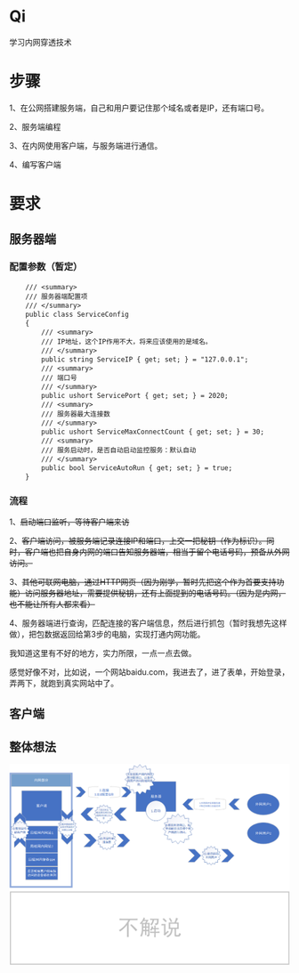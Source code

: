 # Qi
学习内网穿透技术

# 步骤

1、在公网搭建服务端，自己和用户要记住那个域名或者是IP，还有端口号。

2、服务端编程

3、在内网使用客户端，与服务端进行通信。

4、编写客户端



# 要求

## 服务器端

### 配置参数（暂定）

```
    /// <summary>
    /// 服务器端配置项
    /// </summary>
    public class ServiceConfig
    {
        /// <summary>
        /// IP地址，这个IP作用不大，将来应该使用的是域名。
        /// </summary>
        public string ServiceIP { get; set; } = "127.0.0.1";
        /// <summary>
        /// 端口号
        /// </summary>
        public ushort ServicePort { get; set; } = 2020;
        /// <summary>
        /// 服务器最大连接数
        /// </summary>
        public ushort ServiceMaxConnectCount { get; set; } = 30;
        /// <summary>
        /// 服务启动时，是否自动启动监控服务：默认自动
        /// </summary>
        public bool ServiceAutoRun { get; set; } = true;
    }
```

### 流程

1、~~启动端口监听，等待客户端来访~~

2、~~客户端访问，被服务端记录连接IP和端口，上交一把秘钥（作为标识）。同时，客户端也把自身内网的端口告知服务器端，相当于留个电话号码，预备从外网访问。~~

3、~~其他可联网电脑，通过HTTP网页（因为刚学，暂时先把这个作为首要支持功能）访问服务器地址，需要提供秘钥，还有上面提到的电话号码。（因为是内网，也不能让所有人都来看）~~

4、服务器端进行查询，匹配连接的客户端信息，然后进行抓包（暂时我想先这样做），把包数据返回给第3步的电脑，实现打通内网功能。

我知道这里有不好的地方，实力所限，一点一点去做。

感觉好像不对，比如说，一个网站baidu.com，我进去了，进了表单，开始登录，弄两下，就跑到真实网站中了。

## 客户端

## 整体想法

![](image-20201028105315081-1603854494311.png)